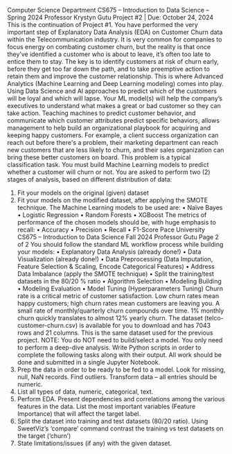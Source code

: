 
Computer Science Department
CS675 – Introduction to Data Science – Spring 2024
Professor Krystyn Gutu
Project #2 | Due: October 24, 2024
This is the continuation of Project #1. You have performed the very important step of Explanatory Data
Analysis (EDA) on Customer Churn data within the Telecommunication industry.
It is very common for companies to focus energy on combating customer churn, but the reality is that
once they’ve identified a customer who is about to leave, it’s often too late to entice them to stay.
The key is to identify customers at risk of churn early, before they get too far down the path, and to take
preemptive action to retain them and improve the customer relationship.
This is where Advanced Analytics (Machine Learning and Deep Learning modeling) comes into play.
Using Data Science and AI approaches to predict which of the customers will be loyal and which will
lapse. Your ML model(s) will help the company’s executives to understand what makes a great or bad
customer so they can take action.
Teaching machines to predict customer behavior, and communicate which customer attributes predict
specific behaviors, allows management to help build an organizational playbook for acquiring and
keeping happy customers. For example, a client success organization can reach out before there's a
problem, their marketing department can reach new customers that are less likely to churn, and their sales
organization can bring these better customers on board.
This problem is a typical classification task. You must build Machine Learning models to predict
whether a customer will churn or not.
You are asked to perform two (2) stages of analysis, based on different distribution of data:
1) Fit your models on the original (given) dataset
2) Fit your models on the modified dataset, after applying the SMOTE technique.
The Machine Learning models to be used are:
• Naïve Bayes
• Logistic Regression
• Random Forests
• XGBoost
The metrics of performance of the chosen models should be, with huge emphasis to recall:
• Accuracy
• Precision
• Recall
• F1-Score
Pace University CS675 – Introduction to Data Science Fall 2024
Professor Gutu Page 2 of 2
You should follow the standard ML workflow process while building your models:
• Explanatory Data Analysis (already done!)
• Data Visualization (already done!)
• Data Preprocessing (Data Imputation, Feature Selection & Scaling, Encode Categorical Features)
• Address Data Imbalance (apply the SMOTE technique)
• Split the training/test datasets in the 80/20 % ratio
• Algorithm Selection
• Modeling Building
• Modeling Evaluation
• Model Tuning (Hyperparameters Tuning)
Churn rate is a critical metric of customer satisfaction. Low churn rates mean happy customers; high
churn rates mean customers are leaving you. A small rate of monthly/quarterly churn compounds over
time. 1% monthly churn quickly translates to almost 12% yearly churn.
The dataset (telco-customer-churn.csv) is available for you to download and has 7043 rows and 21
columns. This is the same dataset used for the previous project.
NOTE: You do NOT need to build/select a model. You only need to perform a deep-dive analysis.
Write Python scripts in order to complete the following tasks along with their output. All work should be
done and submitted in a single Jupyter Notebook.
1) Prep the data in order to be ready to be fed to a model. Look for missing, null, NaN records.
Find outliers. Transform data – all entries should be numeric.
2) List all types of data, numeric, categorical, text.
3) Perform EDA. Present dependencies and correlations among the various features in the data.
List the most important variables (Feature Importance) that will affect the target label.
4) Split the dataset into training and test datasets (80/20 ratio). Using SweetViz’s ‘compare’
command contrast the training vs test datasets on the target (‘churn’)
5) State limitations/issues (if any) with the given dataset.
